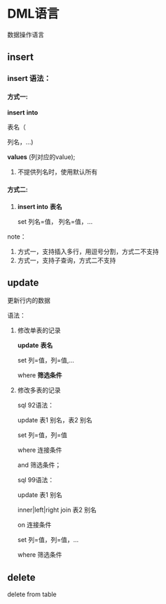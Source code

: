# DML语言

数据操作语言

## insert

### insert 语法：

#### 方式一:

**insert** **into** 

表名（

列名，...)

**values** (列对应的value);

1. 不提供列名时，使用默认所有

#### 方式二:

1. **insert into**  **表名**

   set 列名=值， 列名=值，...

note：

1. 方式一，支持插入多行，用逗号分割，方式二不支持
2. 方式一，支持子查询，方式二不支持

## update

更新行内的数据

语法：

1. 修改单表的记录

   **update** **表名** 

   set 列=值，列=值,...

   where **筛选条件**

2. 修改多表的记录

   sql 92语法：

   update 表1 别名，表2 别名

   set 列=值，列=值

   where 连接条件

   and 筛选条件；

   sql 99语法：

   update 表1 别名

   inner|left|right join 表2 别名

   on 连接条件

   set 列=值，列=值，...

   where 筛选条件

##  delete

delete from table